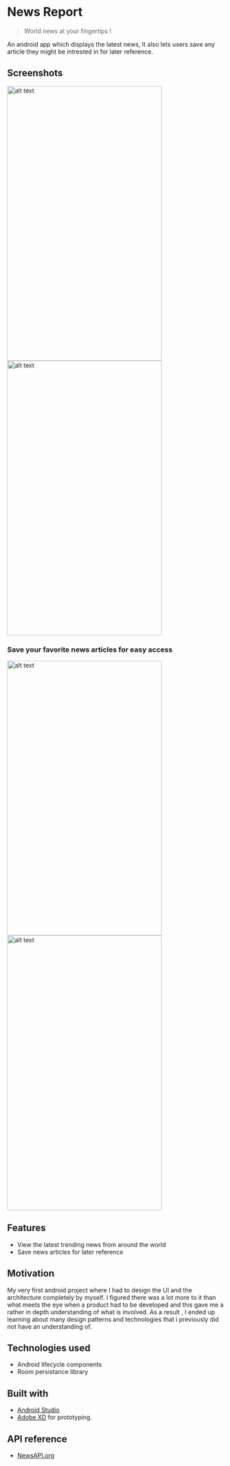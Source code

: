 # News Report
> World news at your fingertips !

An android app which displays the latest news, It also lets users save any article they might be intrested in for later reference.

## Screenshots

<img src="https://user-images.githubusercontent.com/36475626/63711430-08fdb500-c859-11e9-8123-6a1fed6400fd.jpeg" alt="alt text" width="360" height="640">
<img src="https://user-images.githubusercontent.com/36475626/63712289-0d2ad200-c85b-11e9-9f3a-906a06fb5eb7.jpeg" alt="alt text" width="360" height="640">

<h3>Save your favorite news articles for easy access </h3>

<img src="https://user-images.githubusercontent.com/36475626/63712222-e53b6e80-c85a-11e9-9080-0b3c2f5989fe.jpeg" alt="alt text" width="360" height="640">
<img src="https://user-images.githubusercontent.com/36475626/63712068-8544c800-c85a-11e9-8963-1677b680f801.jpeg" alt="alt text" width="360" height="640">

## Features 
* View the latest trending news from around the world
* Save news articles for later reference

## Motivation 
My very first android project where I had to design the UI and the architecture completely by myself. I figured there was a lot more to it than what meets the eye when a product had to be developed and this gave me a rather in depth understanding of what is involved. As a result , I ended up learning about many design patterns and technologies that i previously did not have an understanding of.  

## Technologies used
* Android lifecycle components
* Room persistance library
## Built with
* [Android Studio](https://developer.android.com/studio) 
* [Adobe XD](https://www.adobe.com/in/products/xd.html) for prototyping.
## API reference
* [NewsAPI.org](https://newsapi.org/)
